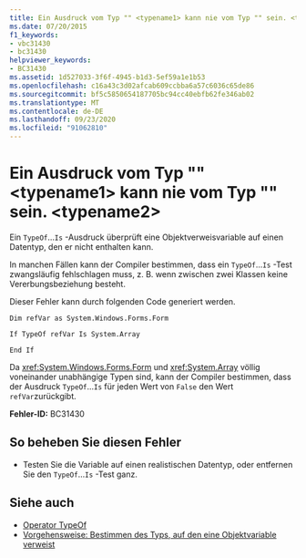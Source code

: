 ```yaml
---
title: Ein Ausdruck vom Typ "" <typename1> kann nie vom Typ "" sein. <typename2>
ms.date: 07/20/2015
f1_keywords:
- vbc31430
- bc31430
helpviewer_keywords:
- BC31430
ms.assetid: 1d527033-3f6f-4945-b1d3-5ef59a1e1b53
ms.openlocfilehash: c16a43c3d02afcab609ccbba6a57c6036c65de86
ms.sourcegitcommit: bf5c5850654187705bc94cc40ebfb62fe346ab02
ms.translationtype: MT
ms.contentlocale: de-DE
ms.lasthandoff: 09/23/2020
ms.locfileid: "91062810"
---
```

# <a name="expression-of-type-typename1-can-never-be-of-type-typename2"></a>Ein Ausdruck vom Typ "" \<typename1> kann nie vom Typ "" sein. \<typename2>

Ein `TypeOf`...`Is` -Ausdruck überprüft eine Objektverweisvariable auf einen Datentyp, den er nicht enthalten kann.  
  
 In manchen Fällen kann der Compiler bestimmen, dass ein `TypeOf`...`Is` -Test zwangsläufig fehlschlagen muss, z. B. wenn zwischen zwei Klassen keine Vererbungsbeziehung besteht.  
  
 Dieser Fehler kann durch folgenden Code generiert werden.  
  
 `Dim refVar as System.Windows.Forms.Form`  
  
 `If TypeOf refVar Is System.Array`  
  
 `End If`  
  
 Da <xref:System.Windows.Forms.Form> und <xref:System.Array> völlig voneinander unabhängige Typen sind, kann der Compiler bestimmen, dass der Ausdruck `TypeOf`...`Is` für jeden Wert von `False` den Wert `refVar`zurückgibt.  
  
 **Fehler-ID:** BC31430  
  
## <a name="to-correct-this-error"></a>So beheben Sie diesen Fehler  
  
- Testen Sie die Variable auf einen realistischen Datentyp, oder entfernen Sie den `TypeOf`...`Is` -Test ganz.  
  
## <a name="see-also"></a>Siehe auch

- [Operator TypeOf](../language-reference/operators/typeof-operator.md)
- [Vorgehensweise: Bestimmen des Typs, auf den eine Objektvariable verweist](../programming-guide/language-features/variables/how-to-determine-what-type-an-object-variable-refers-to.md)

